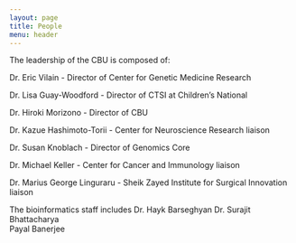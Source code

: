 ```yaml
---
layout: page
title: People
menu: header
---
```


The leadership of the CBU is composed of:

Dr. Eric Vilain - Director of Center for Genetic Medicine Research 

Dr. Lisa Guay-Woodford - Director of CTSI at Children’s National

Dr. Hiroki Morizono - Director of CBU

Dr. Kazue Hashimoto-Torii - Center for Neuroscience Research liaison

Dr. Susan Knoblach - Director of Genomics Core

Dr. Michael Keller - Center for Cancer and Immunology liaison

Dr. Marius George Linguraru - Sheik Zayed Institute for Surgical Innovation liaison

The bioinformatics staff includes 
Dr. Hayk Barseghyan 
Dr. Surajit Bhattacharya  
Payal Banerjee
